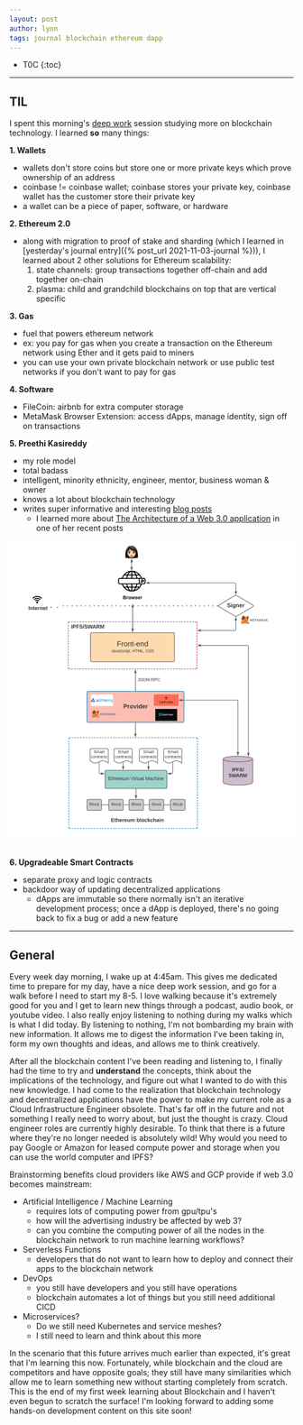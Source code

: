 ```yaml
---
layout: post
author: lynn
tags: journal blockchain ethereum dapp
---
```


* T0C
{:toc}

---
<!--
<a href="" target="_blank"></a>

&nbsp;

<figure><center><img src="/assets/images/" style="width:100%">
<figcaption></figcaption></center></figure><br>
-->

## TIL
I spent this morning's <a href="https://www.calnewport.com/books/deep-work/" target="_blank">deep work</a>
 session studying more on blockchain technology. I learned **so** many things:

**1. Wallets**
- wallets don't store coins but store one or more private keys which prove ownership of an address
- coinbase != coinbase wallet; coinbase stores your private key, coinbase wallet has the customer store their private key
- a wallet can be a piece of paper, software, or hardware

**2. Ethereum 2.0**
- along with migration to proof of stake and sharding (which I learned in [yesterday's journal entry]({% post_url 2021-11-03-journal %})), I learned about 2 other solutions for Ethereum scalability:
    1. state channels: group transactions together off-chain and add together on-chain
    2. plasma: child and grandchild blockchains on top that are vertical specific

**3. Gas**
- fuel that powers ethereum network
- ex: you pay for gas when you create a transaction on the Ethereum network using Ether and it gets paid to miners
- you can use your own private blockchain network or use public test networks if you don't want to pay for gas

**4. Software**
- FileCoin: airbnb for extra computer storage
- MetaMask Browser Extension: access dApps, manage identity, sign off on transactions

**5. Preethi Kasireddy**
- my role model
- total badass
- intelligent, minority ethnicity, engineer, mentor, business woman & owner
- knows a lot about blockchain technology
- writes super informative and interesting <a href="https://www.preethikasireddy.com/blog" target="_blank">blog posts</a>
    - I learned more about <a href="https://www.preethikasireddy.com/post/the-architecture-of-a-web-3-0-application" target="_blank">The Architecture of a Web 3.0 application</a> in one of her recent posts
<center><img src="/assets/images/web3_architecture.png" alt="web3_architecture"></center><br>

**6. Upgradeable Smart Contracts**
- separate proxy and logic contracts
- backdoor way of updating decentralized applications
    - dApps are immutable so there normally isn't an iterative development process; once a dApp is deployed, there's no going back to fix a bug or add a new feature

---

## General

Every week day morning, I wake up at 4:45am. This gives me dedicated time to prepare for my day, have a nice deep work session, and go for a walk before I need to start my 8-5. I love walking because it's extremely good for you and I get to learn new things through a podcast, audio book, or youtube video. I also really enjoy listening to nothing during my walks which is what I did today. By listening to nothing, I'm not bombarding my brain with new information. It allows me to digest the information I've been taking in, form my own thoughts and ideas, and allows me to think creatively. 

After all the blockchain content I've been reading and listening to, I finally had the time to try and **understand** the concepts, think about the implications of the technology, and figure out what I wanted to do with this new knowledge. I had come to the realization that blockchain technology and decentralized applications have the power to make my current role as a Cloud Infrastructure Engineer obsolete. That's far off in the future and not something I really need to worry about, but just the thought is crazy. Cloud engineer roles are currently highly desirable. To think that there is a future where they're no longer needed is absolutely wild! Why would you need to pay Google or Amazon for leased compute power and storage when you can use the world computer and IPFS? 

Brainstorming benefits cloud providers like AWS and GCP provide if web 3.0 becomes mainstream:
- Artificial Intelligence / Machine Learning
    - requires lots of computing power from gpu/tpu's
    - how will the advertising industry be affected by web 3?
    - can you combine the computing power of all the nodes in the blockchain network to run machine learning workflows?
- Serverless Functions
    - developers that do not want to learn how to deploy and connect their apps to the blockchain network
- DevOps 
    - you still have developers and you still have operations
    - blockchain automates a lot of things but you still need additional CICD
- Microservices?
    - Do we still need Kubernetes and service meshes? 
    - I still need to learn and think about this more

In the scenario that this future arrives much earlier than expected, it's great that I'm learning this now. Fortunately, while blockchain and the cloud are competitors and have opposite goals; they still have many similarities which allow me to learn something new without starting completely from scratch. This is the end of my first week learning about Blockchain and I haven't even begun to scratch the surface! I'm looking forward to adding some hands-on development content on this site soon!
